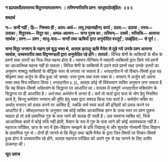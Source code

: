 **न ह्यल्पार्थोदयस्तस्य विदुरस्यामलात्मन: ।** **तस्मिन्वरीयसि प्रश्न: साधुवादोपबृंहित: ॥ ४॥** 

**शब्दार्थ** 

**न—** **कभी नहीं** **; हि—** **निश्चय ही** **; अल्प-अर्थ—** **लघु (महत्त्वहीन) कार्य** **; उदय:—** **उठाया** **; तस्य—** **उसका** **; विदुरस्य—** **विदुर का** **;** **अमल-आत्मन:—** **सन्त पुरुष का** **; तस्मिन्—** **उसमें** **; वरीयसि—** **अत्यन्त सार्थक** **; प्रश्न:—** **प्रश्न** **; साधु-वाद—** **सन्तों तथा ऋषियों** **द्वारा अनुमोदित वस्तुएँ** **; उपबृंहित:—** **से पूर्ण।** **.** 

**सन्त विदुर भगवान् के महान् एवं शुद्ध भक्त थे, अतएव कृपालु ऋषि मैत्रेय से पूछे गये** **उनके प्रश्न अत्यन्त सार्थक, उच्चस्तरीय तथा विद्वन्मण्डली द्वारा अनुमोदित रहे होंगे।** **तात्पर्य :** विभिन्न श्रेणी के व्यक्तियों के बीच के प्रश्नों तथा उत्तरों का भिन्न-भिन्न महत्त्व होता है। व्यापार-विनिमय में व्यापारी-व्यक्तियों द्वारा किये गये प्रश्नों का आध्यात्मिक महत्त्व नहीं हो सकता। विभिन्न श्रेणी के व्यक्तियों में उठने वाले प्रश्नों तथा उनके उत्तरों का अनुमान सश्बद्ध व्यक्तियों के बौद्धिक स्तर से लगाया जा सकता है। *भगवद्गीता* में जो विचार-विमर्श हुआ वह श्रीकृष्ण तथा अर्जुन के बीच हुआ जो क्रमश: परम पुरुष तथा परम भक्त थे। भगवान् ने अर्जुन को अपना भक्त तथा मित्र स्वीकार किया ( *भगवद्गीता* ४.३), अतएव कोई भी विवेकवान व्यक्ति अनुमान लगा सकता है कि यह विचार-विमर्श *भक्तियोग* के सिद्धान्त पर आधारित था। वास्तव में सश्पूर्ण *भगवद्गीता* भक्तियोग के सिद्धान्त पर ही आधारित है। *कर्म* तथा *कर्मयोग* में अन्तर है। कर्म तो कर्ता द्वारा फल के भोग हेतु नियमित कार्य है, किन्तु कर्मयोग भगवान् की तुष्टि हेतु भक्त द्वारा सश्पन्न किया गया कार्य है। कर्मयोग भक्ति पर अर्थात् भगवान् को प्रसन्न करने पर आश्रित है, जबकि कर्म स्वयं कर्ता की इन्द्रियों को प्रसन्न करने पर आधारित है। *श्रीमद्भागवत* के अनुसार जब कोई व्यक्ति आध्यात्मिक ज्ञान के उच्च स्तर पर प्रश्न पूछना चाहता हो तो उसे प्रामाणिक गुरु के पास जाने की सलाह दी जाती है। उस सामान्य व्यक्ति को, जिसे आध्यात्मिक बातों में कोई रुचि नहीं होती, फैशन के रूप में गुरु के पास जाने की कोई आवश्यकता नहीं है। महाराज परीक्षित, छात्र के रूप में ईश-विज्ञान समझने के प्रति जिज्ञासु थे और शुकदेव गोस्वामी दिव्य विज्ञान के प्रामाणिक गुरु थे। दोनों ही जानते थे कि विदुर तथा ऋषि मैत्रेय के द्वारा जिन विषयों पर विचार-विमर्श हुआ होगा वे उच्चस्तरीय रहे होंगे, अतएव महाराज परीक्षित को अपने गुरु से यह जानने के लिए अतीव उत्कण्ठा थी। 

**सूत उवाच** 